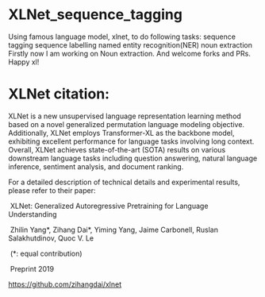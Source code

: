 # XLNet_sequence_tagging
Using famous language model, xlnet,  to do following tasks:
  sequence tagging
  sequence labelling
  named entity recognition(NER)
  noun extraction
Firstly now I am working on Noun extraction.
And welcome forks and PRs.
Happy xl!

# XLNet citation:
XLNet is a new unsupervised language representation learning method based on a novel generalized permutation language modeling objective. Additionally, XLNet employs Transformer-XL as the backbone model, exhibiting excellent performance for language tasks involving long context. Overall, XLNet achieves state-of-the-art (SOTA) results on various downstream language tasks including question answering, natural language inference, sentiment analysis, and document ranking.

For a detailed description of technical details and experimental results, please refer to their paper:

​ XLNet: Generalized Autoregressive Pretraining for Language Understanding

​ Zhilin Yang*, Zihang Dai*, Yiming Yang, Jaime Carbonell, Ruslan Salakhutdinov, Quoc V. Le

​ (*: equal contribution)

​ Preprint 2019

https://github.com/zihangdai/xlnet
